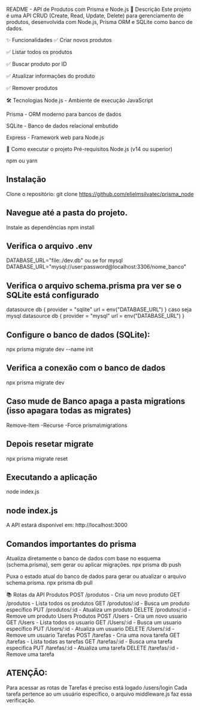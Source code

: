 README - API de Produtos com Prisma e Node.js
📝 Descrição
Este projeto é uma API CRUD (Create, Read, Update, Delete) para gerenciamento de produtos, desenvolvida com Node.js, Prisma ORM e SQLite como banco de dados.

✨ Funcionalidades
✅ Criar novos produtos

✅ Listar todos os produtos

✅ Buscar produto por ID

✅ Atualizar informações do produto

✅ Remover produtos

🛠️ Tecnologias
Node.js - Ambiente de execução JavaScript

Prisma - ORM moderno para bancos de dados

SQLite - Banco de dados relacional embutido

Express - Framework web para Node.js

🚀 Como executar o projeto
Pré-requisitos
Node.js (v14 ou superior)

npm ou yarn

## Instalação
Clone o repositório:
git clone https://github.com/elielmsilvatec/prisma_node

## Navegue até a pasta do projeto.
Instale as dependências
npm install

## Verifica o arquivo .env
DATABASE_URL="file:./dev.db" 
ou se for mysql
DATABASE_URL="mysql://user:password@localhost:3306/nome_banco"

## Verifica o arquivo schema.prisma pra ver se o SQLite está configurado
datasource db {
  provider = "sqlite"
  url      = env("DATABASE_URL")
}
caso seja mysql
datasource db {
  provider = "mysql"
  url      = env("DATABASE_URL")
}


## Configure o banco de dados (SQLite):
npx prisma migrate dev --name init

## Verifica a conexão com o banco de dados 
npx prisma migrate dev

## Caso mude de Banco apaga a pasta migrations (isso apagara todas as migrates)
Remove-Item -Recurse -Force prisma\migrations 

## Depois resetar migrate 
npx prisma migrate reset

## Executando a aplicação
node index.js

## node index.js
A API estará disponível em: http://localhost:3000


## Comandos importantes do prisma
 Atualiza diretamente o banco de dados com base no esquema (schema.prisma), sem gerar ou aplicar migrações.
 npx prisma db push

Puxa o estado atual do banco de dados para gerar ou atualizar o arquivo schema.prisma.
npx prisma db pull


📚 Rotas da API
Produtos
POST /produtos - Cria um novo produto
GET /produtos - Lista todos os produtos
GET /produtos/:id - Busca um produto específico
PUT /produtos/:id - Atualiza um produto
DELETE /produtos/:id - Remove um produto
Users
Produtos
POST /Users - Cria um novo usuario
GET /Users - Lista todos os usuario
GET /Users/:id - Busca um usuario específico
PUT /Users/:id - Atualiza um usuario
DELETE /Users/:id - Remove um usuario
Tarefas
POST /tarefas - Cria uma nova tarefa
GET /tarefas - Lista todas as tarefas
GET /tarefas/:id - Busca uma tarefa especifica
PUT /tarefas/:id - Atualiza uma tarefa
DELETE /tarefas/:id - Remove uma tarefa


## ATENÇÃO:
Para acessar as rotas de Tarefas é preciso está logado /users/login
Cada tarefa pertence ao um usuário específico, o arquivo middleware.js faz essa verificação.